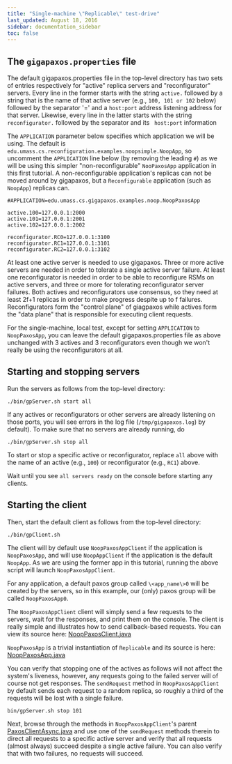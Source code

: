 ```yaml
---
title: "Single-machine \"Replicable\" test-drive"
last_updated: August 18, 2016
sidebar: documentation_sidebar
toc: false
---
```


## The `gigapaxos.properties` file

The default gigapaxos.properties file in the top-level directory has two sets of entries respectively for "active" replica servers and "reconfigurator" servers. Every line in the former starts with the string `active.` followed by a string that is the name of that active server (e.g., `100, 101 or 102` below) followed by the separator '=' and a `host:port` address listening address for that server. Likewise, every line in the latter starts with the string `reconfigurator.` followed by the separator and its ` host:port` information

The `APPLICATION` parameter below specifies which application we will be using. The default is `edu.umass.cs.reconfiguration.examples.noopsimple.NoopApp`, so uncomment the `APPLICATION` line below (by removing the leading `#`) as we will be using this simpler "non-reconfigurable" `NooPaxosApp` application in this first tutorial. A non-reconfigurable application's replicas can not be moved around by gigapaxos, but a `Reconfigurable` application (such as `NoopApp`) replicas can.

```
#APPLICATION=edu.umass.cs.gigapaxos.examples.noop.NoopPaxosApp
    
active.100=127.0.0.1:2000
active.101=127.0.0.1:2001
active.102=127.0.0.1:2002

reconfigurator.RC0=127.0.0.1:3100
reconfigurator.RC1=127.0.0.1:3101
reconfigurator.RC2=127.0.0.1:3102
```

At least one active server is needed to use gigapaxos. Three or more active servers are needed in order to tolerate a single active server failure. At least one reconfigurator is needed in order to be able to reconfigure RSMs on active servers, and three or more for tolerating reconfigurator server failures. Both actives and reconfigurators use consensus, so they need at least 2f+1 replicas in order to make progress despite up to f failures. Reconfigurators form the "control plane" of giagpaxos while actives form the "data plane" that is responsible for executing client requests.

For the single-machine, local test, except for setting `APPLICATION` to `NoopPaxosApp`, you can leave the default gigapaxos.properties file as above unchanged with 3 actives and 3 reconfigurators even though we won't really be using the reconfigurators at all. 

## Starting and stopping servers

Run the servers as follows from the top-level directory:

```
./bin/gpServer.sh start all
```

If any actives or reconfigurators or other servers are already listening on those ports, you will see errors in the log file (` /tmp/gigapaxos.log `) by default). To make sure that no servers are already running, do

```
./bin/gpServer.sh stop all
```

To start or stop a specific active or reconfigurator, replace `all` above with the name of an active (e.g., `100`) or reconfigurator (e.g., `RC1`) above.

Wait until you see `all servers ready` on the console before starting any clients.

## Starting the client

Then, start the default client as follows from the top-level directory:

```
./bin/gpClient.sh
```

The client will by default use `NoopPaxosAppClient` if the application is `NoopPaxosApp`, and will use `NoopAppClient` if the application is the default `NoopApp`. As we are using the former app in this tutorial, running the above script will launch `NoopPaxosAppClient`.

For any application, a default paxos group called `\<app_name\>0` will be created by the servers, so in this example, our (only) paxos group will be called `NoopPaxosApp0`. 

The `NoopPaxosAppClient` client will simply send a few requests to the servers, wait for the responses, and print them on the console. The client is really simple and illustrates how to send callback-based requests. You can view its source here: [NoopPaxosClient.java](<https://github.com/MobilityFirst/gigapaxos/blob/master/src/edu/umass/cs/gigapaxos/examples/noop/NoopPaxosAppClient.java>)

`NoopPaxosApp` is a trivial instantiation of `Replicable` and its source is here: [NoopPaxosApp.java](<https://github.com/MobilityFirst/gigapaxos/blob/master/src/edu/umass/cs/gigapaxos/examples/noop/NoopPaxosApp.java>)

You can verify that stopping one of the actives as follows will not affect the system's liveness, however, any requests going to the failed server will of course not get responses. The `sendRequest` method in `NoopPaxosAppClient` by default sends each request to a random replica, so roughly a third of the requests will be lost with a single failure. 

```
bin/gpServer.sh stop 101
```

Next, browse through the methods in `NoopPaxosAppClient`'s parent [PaxosClientAsync.java](<https://github.com/MobilityFirst/gigapaxos/blob/master/src/edu/umass/cs/gigapaxos/PaxosClientAsync.java>) and use one of the `sendRequest` methods therein to direct all requests to a specific active server and verify that all requests (almost always) succeed despite a single active failure. You can also verify that with two failures, no requests will succeed.
